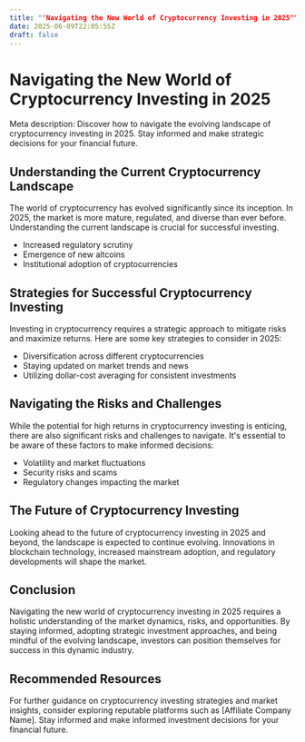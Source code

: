 ```yaml
---
title: ""Navigating the New World of Cryptocurrency Investing in 2025""
date: 2025-06-09T22:05:55Z
draft: false
---
```


# Navigating the New World of Cryptocurrency Investing in 2025

Meta description: Discover how to navigate the evolving landscape of cryptocurrency investing in 2025. Stay informed and make strategic decisions for your financial future.

## Understanding the Current Cryptocurrency Landscape

The world of cryptocurrency has evolved significantly since its inception. In 2025, the market is more mature, regulated, and diverse than ever before. Understanding the current landscape is crucial for successful investing.

- Increased regulatory scrutiny
- Emergence of new altcoins
- Institutional adoption of cryptocurrencies

## Strategies for Successful Cryptocurrency Investing

Investing in cryptocurrency requires a strategic approach to mitigate risks and maximize returns. Here are some key strategies to consider in 2025:

- Diversification across different cryptocurrencies
- Staying updated on market trends and news
- Utilizing dollar-cost averaging for consistent investments

## Navigating the Risks and Challenges

While the potential for high returns in cryptocurrency investing is enticing, there are also significant risks and challenges to navigate. It's essential to be aware of these factors to make informed decisions:

- Volatility and market fluctuations
- Security risks and scams
- Regulatory changes impacting the market

## The Future of Cryptocurrency Investing

Looking ahead to the future of cryptocurrency investing in 2025 and beyond, the landscape is expected to continue evolving. Innovations in blockchain technology, increased mainstream adoption, and regulatory developments will shape the market.

## Conclusion

Navigating the new world of cryptocurrency investing in 2025 requires a holistic understanding of the market dynamics, risks, and opportunities. By staying informed, adopting strategic investment approaches, and being mindful of the evolving landscape, investors can position themselves for success in this dynamic industry.

## Recommended Resources

For further guidance on cryptocurrency investing strategies and market insights, consider exploring reputable platforms such as [Affiliate Company Name]. Stay informed and make informed investment decisions for your financial future.